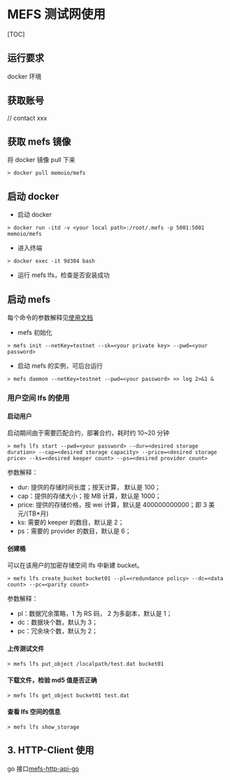 # MEFS 测试网使用

[TOC]

## 运行要求

docker 环境

## 获取账号

// contact xxx

## 获取 mefs 镜像

将 docker 镜像 pull 下来

```shell
> docker pull memoio/mefs
```

## 启动 docker

- 启动 docker

```shell
> docker run -itd -v <your local path>:/root/.mefs -p 5001:5001 memoio/mefs
```

- 进入终端

```shell
> docker exec -it 9d304 bash
```

- 运行 mefs lfs，检查是否安装成功

## 启动 mefs

每个命令的参数解释见[使用文档](https://github.com/memoio/docs)

- mefs 初始化

```shell
> mefs init --netKey=testnet --sk=<your private key> --pwd=<your password>
```

- 启动 mefs 的实例，可后台运行

```shell
> mefs daemon --netKey=testnet --pwd=<your password> >> log 2>&1 &
```

### 用户空间 lfs 的使用

#### 启动用户

启动期间由于需要匹配合约，部署合约，耗时约 10~20 分钟

```shell
> mefs lfs start --pwd=<your password> --dur=<desired storage duration> --cap=<desired storage capacity> --price=<desired storage price> --ks=<desired keeper count> --ps=<desired provider count>
```

参数解释：

- dur: 提供的存储时间长度；按天计算， 默认是 100；
- cap：提供的存储大小；按 MB 计算，默认是 1000；
- price: 提供的存储价格，按 wei 计算，默认是 400000000000；即 3 美元/(TB\*月)
- ks: 需要的 keeper 的数目，默认是 2；
- ps：需要的 provider 的数目，默认是 6；

#### 创建桶

可以在该用户的加密存储空间 lfs 中新建 bucket。

```shell
> mefs lfs create_bucket bucket01 --pl=<redundance policy> --dc=<data count> --pc=<parity count>
```

参数解释：

- pl：数据冗余策略，1 为 RS 码， 2 为多副本，默认是 1；
- dc：数据块个数，默认为 3；
- pc：冗余块个数，默认为 2；

#### 上传测试文件

```shell
> mefs lfs put_object /localpath/test.dat bucket01
```

#### 下载文件，检验 md5 值是否正确

```shell
> mefs lfs get_object bucket01 test.dat
```

#### 查看 lfs 空间的信息

```shell
> mefs lfs show_storage
```

## 3. HTTP-Client 使用

go 接口[mefs-http-api-go](https://github.com/memoio/mefs-http-api-go)
